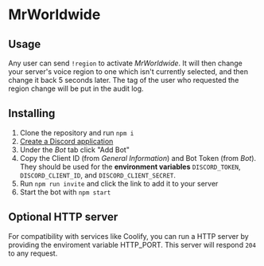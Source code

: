 MrWorldwide
===

## Usage
Any user can send `!region` to activate *MrWorldwide*. It will then change your server's voice region to one which isn't currently selected, and then change it back 5 seconds later. The tag of the user who requested the region change will be put in the audit log.

## Installing
1. Clone the repository and run `npm i`
2. [Create a Discord application](https://discordapp.com/developers/applications)
3. Under the *Bot* tab click "Add Bot"
4. Copy the Client ID (from *General Information*) and Bot Token (from *Bot*).
   They should be used for the **environment variables** `DISCORD_TOKEN`, `DISCORD_CLIENT_ID`, and `DISCORD_CLIENT_SECRET`.
5. Run `npm run invite` and click the link to add it to your server
6. Start the bot with `npm start`

## Optional HTTP server
For compatibility with services like Coolify, you can run a HTTP server by providing the enviroment variable HTTP_PORT. This server will respond `204` to any request.
